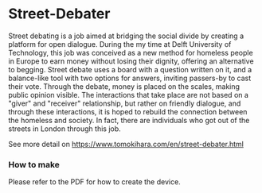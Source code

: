# Street-Debater
Street debating is a job aimed at bridging the social divide by creating a platform for open dialogue. During the my time at Delft University of Technology, this job was conceived as a new method for homeless people in Europe to earn money without losing their dignity, offering an alternative to begging. Street debate uses a board with a question written on it, and a balance-like tool with two options for answers, inviting passers-by to cast their vote. Through the debate, money is placed on the scales, making public opinion visible. The interactions that take place are not based on a "giver" and "receiver" relationship, but rather on friendly dialogue, and through these interactions, it is hoped to rebuild the connection between the homeless and society. In fact, there are individuals who got out of the streets in London through this job.

See more detail on https://www.tomokihara.com/en/street-debater.html

### How to make
Please refer to the PDF for how to create the device.




